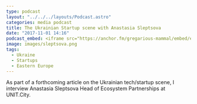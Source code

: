 ```yaml
---
type: podcast
layout: "../../../layouts/Podcast.astro"
categories: media podcast
title: The Ukrainian Startup scene with Anastasia Sleptsova
date: "2017-11-01 14:16"
podcast_embed: <iframe src="https://anchor.fm/gregarious-mammal/embed/episodes/The-Ukrainian-Startup-scene-with-Anastasia-Sleptsova-e14p6b" height="102px" width="400px" frameborder="0" scrolling="no"></iframe>
image: images/sleptsova.png
tags:
  - Ukraine
  - Startups
  - Eastern Europe
---
```


As part of a forthcoming article on the Ukrainian tech/startup scene, I interview Anastasia Sleptsova Head of Ecosystem Partnerships at UNIT.City.
